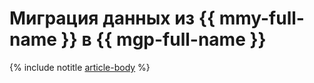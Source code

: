 # Миграция данных из {{ mmy-full-name }} в {{ mgp-full-name }}

{% include notitle [article-body](../../_tutorials/dataplatform/mmy-to-mgp.md) %}

